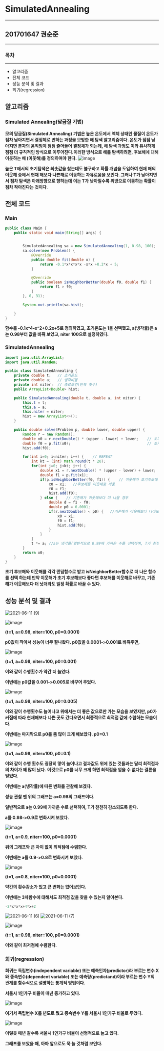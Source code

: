 # SimulatedAnnealing

------

## 																				201701647 권순준

------

### 목차

------

- 알고리즘
- 전체 코드
- 성능 분석 및 결과
- 회귀(regression)


## 알고리즘

### Simulated Annealing(담금질 기법)

**모의 담금질(Simulated Annealing) 기법은 높은 온도에서 액체 상태인 물질이 온도가 점차 낮아지면서 결정체로 변하는 과정을 모방한 해 탐색 알고리즘이다 .온도가 점점 낮아지면 분자의 움직임이 점점 줄어들어 결정체가 되는데, 해 탐색 과정도 이와 유사하게 점점 더 규칙적인 방식으로 이루어진다.이러한 방식으로 해를 탐색하려면, 후보해에 대해 이웃하는 해 (이웃해)를 정의하여야 한다.**
![image](https://user-images.githubusercontent.com/80511046/121675121-f025c880-caed-11eb-951e-dbe9700931bc.png)

**높은 T에서의 초기탐색은 최솟값을 찾는데도 불구하고 확률 개념을 도입하여 현재 해의  이웃해 중에서 현재 해보다 나쁜해로 이동하는 자유로움을 보인다. 그러나 T가 낮아지면서 점차 탐색은 아래방향으로 향하는데 이는 T가 낮아질수록 위방으로 이동하는 확률이 점차 작아진다는 것이다.**



## 전체 코드

### Main

```java
public class Main {
    public static void main(String[] args) {


        SimulatedAnnealing sa = new SimulatedAnnealing(1, 0.98, 100); 
        sa.solve(new Problem() {
            @Override
            public double fit(double x) {
                return -0.1*x*x*x*x -x*x +0.2*x + 5;
            }

            @Override
            public boolean isNeighborBetter(double f0, double f1) {
                return f1 > f0;
            }
        }, 0, 31);

        System.out.println(sa.hist);

    }
}
```

**함수를 -0.1x^4-x^2+0.2x+5로 정의하였고, 초기온도는 1을 선택했고, a(냉각률)은 a는 0.98부터 값을 바꿔 보았고, niter 100으로 설정하였다.**



### SimulatedAnnealing

```java
import java.util.ArrayList;
import java.util.Random;

public class SimulatedAnnealing {
    private double t;   // 초기온도
    private double a;   // 냉각비율
    private int niter;  // 종료조건(반복 횟수)
    public ArrayList<Double> hist;

    public SimulatedAnnealing(double t, double a, int niter) {
        this.t = t;
        this.a = a;
        this.niter = niter;
        hist = new ArrayList<>();
    }

    public double solve(Problem p, double lower, double upper) {
        Random r = new Random();
        double x0 = r.nextDouble() * (upper - lower) + lower;    // 초기후보해
        double f0 = p.fit(x0);                                   // 초기후보해의 적합도
        hist.add(f0);

        for(int i=0; i<niter; i++) {    // REPEAT
            int kt = (int) Math.round(t * 20);
            for(int j=0; j<kt; j++) {
                double x1 = r.nextDouble() * (upper - lower) + lower;    // 이웃해 (lower~upper)
                double f1 = p.fit(x1);
                if(p.isNeighborBetter(f0, f1)) {    // 이웃해가 초기후보해 보다 나을경우
                    x0 = x1;   //후보해를 이웃해로 바꿈
                    f0 = f1;
                    hist.add(f0);
                } else {    // 기존해가 이웃해보다 더 나을 경우
                    double d = f1 - f0;
                    double p0 = 0.0001;
                    if(r.nextDouble() < p0) {   //기존해가 이웃해보다 나아도 일정 확률(p0)로 바꿈
                        x0 = x1;
                        f0 = f1;
                        hist.add(f0);
                    }
                }
            }
            t *= a; //a는 냉각률(일반적으로 0.99에 가까운 수를 선택하여, T가 천천히 감소되도록 조절한다.)
        }
        return x0;
    }
}
```
**초기 후보해와 이웃해를 각각 랜덤함수로 받고 isNeighborBetter함수로  더 나은 함수를 선택 하는데 만약 이웃해가 초기 후보해보다 좋다면 후보해를 이웃해로 바꾸고, 기존해가 이웃해보다 더 낫더라도 일정 확률로 바꿀 수 있다.**



## 성능 분석 및 결과

![2021-06-11 (9)](https://user-images.githubusercontent.com/80511046/121702430-d47dea80-cb0c-11eb-909f-af4093f17033.png)

![image](https://user-images.githubusercontent.com/80511046/121702531-eeb7c880-cb0c-11eb-939c-0c54a4e6cef8.png)

**(t=1, a=0.98, niter=100, p0=0.0001)**

**p0값이 작아서 성능이 너무 잘나왔다. p0값을 0.0001->0.001로 바꿔주면,**

![image](https://user-images.githubusercontent.com/80511046/121675996-126c1600-caef-11eb-9412-b5db2e5a850d.png)

**(t=1, a=0.98, niter=100, p0=0.001)**

**이와 같이 수행횟수가 약간 더 늘었다.**

**이번에는 p0값을 0.001->0.005로 바꾸어 주었다.**

![image](https://user-images.githubusercontent.com/80511046/121676715-eac97d80-caef-11eb-9094-3c3438a7e33b.png)


**(t=1, a=0.98, niter=100, p0=0.005)**

**이와 같이 수행횟수도 늘어나고 위에서는 더 좋은 값으로만 가는 모습을 보였지만, p0가 커짐에 따라 현재해보다** **나쁜 곳도 갔다오면서 최종적으로 최적점 값에 수렴하는 모습이다.**


**이번에는 마지막으로 p0를 좀 많이 크게 해보았다. p0=0.1**

![image](https://user-images.githubusercontent.com/80511046/121677026-4eec4180-caf0-11eb-9e30-515d2c7c85f9.png)

**(t=1, a=0.98, niter=100, p0=0.1)**

**이와 같이 수행 횟수도 굉장히 맣이 늘어나고 결과값도 위에 있는 것들과는 달리 최적점과의 차이가 꽤 많이 났다.** **이것으로 p0를 너무 크게 하면 최적점을 얻을 수 없다는 결론을 얻었다.**



**이번에는 a(냉각률)에 따른 변화를 관찰해 보겠다.**

**성능 관찰 맨 위의 그래프는 a=0.98의 그래프이다.**

**일반적으로 a는 0.99에 가까운 수로 선택하여, T가 천천히 감소되도록 한다.** 

**a를 0.98->0.9로 변화시켜 보았다.**

![image](https://user-images.githubusercontent.com/80511046/121677356-b7d3b980-caf0-11eb-9807-f45981438de8.png)

**(t=1, a=0.9, niter=100, p0=0.0001)**

**위의 그래프와 큰 차이 없이 최적점에 수렴한다.**

**이번에는 a를 0.9->0.8로 변화시켜 보았다.**

![image](https://user-images.githubusercontent.com/80511046/121677616-1305ac00-caf1-11eb-9fae-95a0504a9913.png)

**(t=1, a=0.8, niter=100, p0=0.0001)**

**약간의 횟수감소가 있고 큰 변화는 없어보인다.**



**이번에는 3차함수에 대해서도 최적점 값을 찾을 수 있는지 알아본다.**

```java
-2*x*x*x+4*x+2
```

![2021-06-11 (6)](https://user-images.githubusercontent.com/80511046/121678403-18afc180-caf2-11eb-952d-cdf7853b2a6b.png)
![2021-06-11 (7)](https://user-images.githubusercontent.com/80511046/121678435-25ccb080-caf2-11eb-8a80-37975550279f.png)

![image](https://user-images.githubusercontent.com/80511046/121678125-c40c4680-caf1-11eb-9aa4-02bef6452c10.png)

**(t=1, a=0.98, niter=100, p0=0.0001)**

**이와 같이 최저점에 수렴한다.**


### 회귀(regression)

**회귀는 독립변수(independent variable) 또는 예측인자(predictor)라 부르는 변수 X와 종속변수(dependent variable) 또는 예측량(predictand)이라 부르는 변수 Y의 관계를 함수식으로 설명하는 통계적 방법이다.**

**서울시 1인가구 비율이 매년 증가하고 있다.**

![image](https://user-images.githubusercontent.com/80511046/121678548-46950600-caf2-11eb-8c31-1b39ecbc594e.png)

**여기서 독립변수 X를 년도로 뒀고 종속변수 Y를 서울시 1인가구 비율로 두었다.**

![image](https://user-images.githubusercontent.com/80511046/121678606-557bb880-caf2-11eb-8bb7-e3ed68754d63.png)



**이렇듯 매년 갈수록 서울시 1인가구 비율이 선형적으로 늘고 있다.** 

**그래프를 보았을 때, 아마 앞으로도 쭉 늘 것처럼 보인다.**
